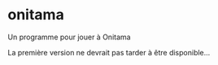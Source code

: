 # onitama
Un programme pour jouer à Onitama

La première version ne devrait pas tarder à être disponible...
